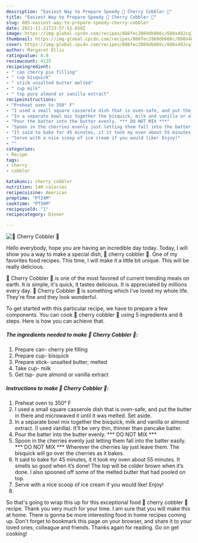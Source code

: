 ```yaml
---
description: "Easiest Way to Prepare Speedy 🍒 Cherry Cobbler 🍒"
title: "Easiest Way to Prepare Speedy 🍒 Cherry Cobbler 🍒"
slug: 685-easiest-way-to-prepare-speedy-cherry-cobbler
date: 2021-11-21T23:57:51.658Z
image: https://img-global.cpcdn.com/recipes/886fec2869db666c/680x482cq70/cherry-cobbler-recipe-main-photo.jpg
thumbnail: https://img-global.cpcdn.com/recipes/886fec2869db666c/680x482cq70/cherry-cobbler-recipe-main-photo.jpg
cover: https://img-global.cpcdn.com/recipes/886fec2869db666c/680x482cq70/cherry-cobbler-recipe-main-photo.jpg
author: Margaret Ellis
ratingvalue: 4.8
reviewcount: 4135
recipeingredient:
- " can cherry pie filling"
- " cup bisquick"
- " stick unsalted butter melted"
- " cup milk"
- " tsp pure almond or vanilla extract"
recipeinstructions:
- "Preheat oven to 350° F"
- "I used a small square casserole dish that is oven-safe, and put the butter in there and microwaved it until it was melted. Set aside."
- "In a separate bowl mix together the bisquick, milk and vanilla or almond extract. (I used vanilla). It’ll be very thin, thinner than pancake batter."
- "Pour the batter into the butter evenly. *** DO NOT MIX ***"
- "Spoon in the cherries evenly just letting them fall into the batter easily. *** DO NOT MIX *** Wherever the cherries lay just leave them. The bisquick will go over the cherries as it bakes."
- "It said to bake for 45 minutes, it it took my oven about 55 minutes. It smells so good when it’s done! The top will be colder brown when it’s done. I also spooned off some of the melted butter that had pooled on top."
- "Serve with a nice scoop of ice cream if you would like! Enjoy!"
- ""
categories:
- Recipe
tags:
- cherry
- cobbler

katakunci: cherry cobbler 
nutrition: 140 calories
recipecuisine: American
preptime: "PT24M"
cooktime: "PT36M"
recipeyield: "1"
recipecategory: Dinner

---
```



![🍒 Cherry Cobbler 🍒](https://img-global.cpcdn.com/recipes/886fec2869db666c/680x482cq70/cherry-cobbler-recipe-main-photo.jpg)

Hello everybody, hope you are having an incredible day today. Today, I will show you a way to make a special dish, 🍒 cherry cobbler 🍒. One of my favorites food recipes. This time, I will make it a little bit unique. This will be really delicious.

🍒 Cherry Cobbler 🍒 is one of the most favored of current trending meals on earth. It is simple, it's quick, it tastes delicious. It is appreciated by millions every day. 🍒 Cherry Cobbler 🍒 is something which I've loved my whole life. They're fine and they look wonderful.




To get started with this particular recipe, we have to prepare a few components. You can cook 🍒 cherry cobbler 🍒 using 5 ingredients and 8 steps. Here is how you can achieve that.

<!--inarticleads1-->

##### The ingredients needed to make 🍒 Cherry Cobbler 🍒:

1. Prepare  can- cherry pie filling
1. Prepare  cup- bisquick
1. Prepare  stick- unsalted butter; melted
1. Take  cup- milk
1. Get  tsp- pure almond or vanilla extract




<!--inarticleads2-->

##### Instructions to make 🍒 Cherry Cobbler 🍒:

1. Preheat oven to 350° F
1. I used a small square casserole dish that is oven-safe, and put the butter in there and microwaved it until it was melted. Set aside.
1. In a separate bowl mix together the bisquick, milk and vanilla or almond extract. (I used vanilla). It’ll be very thin, thinner than pancake batter.
1. Pour the batter into the butter evenly. *** DO NOT MIX ***
1. Spoon in the cherries evenly just letting them fall into the batter easily. *** DO NOT MIX *** Wherever the cherries lay just leave them. The bisquick will go over the cherries as it bakes.
1. It said to bake for 45 minutes, it it took my oven about 55 minutes. It smells so good when it’s done! The top will be colder brown when it’s done. I also spooned off some of the melted butter that had pooled on top.
1. Serve with a nice scoop of ice cream if you would like! Enjoy!
1. 




So that's going to wrap this up for this exceptional food 🍒 cherry cobbler 🍒 recipe. Thank you very much for your time. I am sure that you will make this at home. There is gonna be more interesting food in home recipes coming up. Don't forget to bookmark this page on your browser, and share it to your loved ones, colleague and friends. Thanks again for reading. Go on get cooking!
